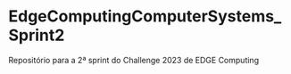 # EdgeComputingComputerSystems_Sprint2
Repositório para a 2ª sprint do Challenge 2023 de EDGE Computing
